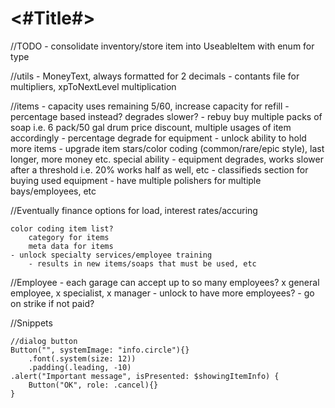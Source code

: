 #  <#Title#>

//TODO
    - consolidate inventory/store item into UseableItem with enum for type
    
//utils
    - MoneyText, always formatted for 2 decimals
    - contants file for multipliers, xpToNextLevel multiplication

//items
    - capacity
        uses remaining 5/60, increase capacity for refill
            - percentage based instead? degrades slower?
    - rebuy
        buy multiple packs of soap i.e. 6 pack/50 gal drum
            price discount, multiple usages of item accordingly
    - percentage degrade for equipment
    - unlock ability to hold more items
    - upgrade item stars/color coding (common/rare/epic style), last longer, more money etc. special ability
    - equipment degrades, works slower after a threshold i.e. 20% works half as well, etc
    - classifieds section for buying used equipment
    - have multiple polishers for multiple bays/employees, etc

//Eventually
    finance
        options for load, interest rates/accuring
        
    color coding item list?
        category for items
        meta data for items
    - unlock specialty services/employee training
        - results in new items/soaps that must be used, etc
        
//Employee
    - each garage can accept up to so many employees? x general employee, x specialist, x manager
    - unlock to have more employees?
    - go on strike if not paid?
        
        
//Snippets

    //dialog button
    Button("", systemImage: "info.circle"){}
        .font(.system(size: 12))
        .padding(.leading, -10)
    .alert("Important message", isPresented: $showingItemInfo) {
        Button("OK", role: .cancel){}
    }

